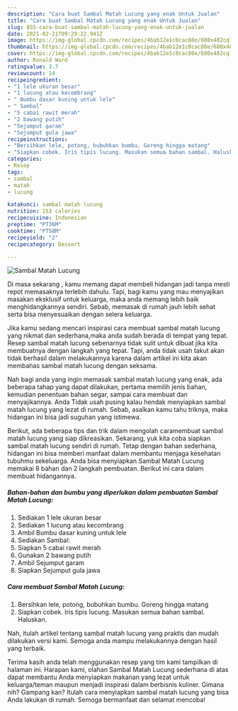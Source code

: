 ```yaml
---
description: "Cara buat Sambal Matah Lucung yang enak Untuk Jualan"
title: "Cara buat Sambal Matah Lucung yang enak Untuk Jualan"
slug: 855-cara-buat-sambal-matah-lucung-yang-enak-untuk-jualan
date: 2021-02-21T09:29:22.941Z
image: https://img-global.cpcdn.com/recipes/4bab12e1c0cac80e/680x482cq70/sambal-matah-lucung-foto-resep-utama.jpg
thumbnail: https://img-global.cpcdn.com/recipes/4bab12e1c0cac80e/680x482cq70/sambal-matah-lucung-foto-resep-utama.jpg
cover: https://img-global.cpcdn.com/recipes/4bab12e1c0cac80e/680x482cq70/sambal-matah-lucung-foto-resep-utama.jpg
author: Ronald Ward
ratingvalue: 3.7
reviewcount: 14
recipeingredient:
- "1 lele ukuran besar"
- "1 lucung atau kecombrang"
- " Bumbu dasar kuning untuk lele"
- " Sambal"
- "5 cabai rawit merah"
- "2 bawang putih"
- "Sejumput garam"
- "Sejumput gula jawa"
recipeinstructions:
- "Bersihkan lele, potong, bubuhkan bumbu. Goreng hingga matang"
- "Siapkan cobek. Iris tipis lucung. Masukan semua bahan sambal. Haluskan."
categories:
- Resep
tags:
- sambal
- matah
- lucung

katakunci: sambal matah lucung 
nutrition: 253 calories
recipecuisine: Indonesian
preptime: "PT36M"
cooktime: "PT58M"
recipeyield: "2"
recipecategory: Dessert

---
```



![Sambal Matah Lucung](https://img-global.cpcdn.com/recipes/4bab12e1c0cac80e/680x482cq70/sambal-matah-lucung-foto-resep-utama.jpg)

Di masa  sekarang , kamu memang dapat membeli hidangan jadi tanpa mesti repot memasaknya terlebih dahulu. Tapi, bagi kamu yang mau menyajikan masakan eksklusif untuk keluarga, maka anda memang lebih baik menghidangkannya sendiri. Sebab, memasak di rumah jauh lebih sehat serta bisa menyesuaikan dengan selera keluarga.

Jika kamu sedang mencari inspirasi cara membuat sambal matah lucung yang nikmat dan sederhana,maka anda sudah berada di tempat yang tepat. Resep sambal matah lucung  sebenarnya tidak sulit untuk dibuat jika kita membuatnya dengan langkah yang tepat. Tapi, anda tidak usah takut akan tidak berhasil dalam melakukannya 
karena dalam artikel ini kita akan membahas sambal matah lucung dengan seksama.  



Nah bagi anda yang ingin memasak sambal matah lucung yang enak, ada beberapa tahap yang dapat dilakukan, pertama memilih jenis bahan, kemudian penentuan bahan segar, sampai cara membuat dan menyajikannya. Anda Tidak usah pusing kalau hendak menyiapkan sambal matah lucung yang lezat di rumah. Sebab, asalkan kamu  tahu triknya, maka hidangan ini bisa jadi suguhan yang istimewa.

Berikut, ada beberapa tips dan trik dalam mengolah caramembuat sambal matah lucung yang siap dikreasikan. Sekarang, yuk kita coba siapkan sambal matah lucung sendiri di rumah. Tetap dengan bahan sederhana, hidangan ini bisa memberi manfaat dalam membantu menjaga kesehatan tubuhmu sekeluarga. Anda bisa menyiapkan Sambal Matah Lucung memakai 8 bahan dan 2 langkah pembuatan. Berikut ini cara dalam membuat hidangannya.

<!--inarticleads1-->

##### Bahan-bahan dan bumbu yang diperlukan dalam pembuatan Sambal Matah Lucung:

1. Sediakan 1 lele ukuran besar
1. Sediakan 1 lucung atau kecombrang
1. Ambil  Bumbu dasar kuning untuk lele
1. Sediakan  Sambal:
1. Siapkan 5 cabai rawit merah
1. Gunakan 2 bawang putih
1. Ambil Sejumput garam
1. Siapkan Sejumput gula jawa




<!--inarticleads2-->

##### Cara membuat Sambal Matah Lucung:

1. Bersihkan lele, potong, bubuhkan bumbu. Goreng hingga matang
1. Siapkan cobek. Iris tipis lucung. Masukan semua bahan sambal. Haluskan.




Nah, itulah artikel tentang  sambal matah lucung  yang praktis dan mudah dilakukan versi kami. Semoga anda mampu melakukannya dengan hasil yang terbaik. 

Terima kasih anda telah menggunakan resep yang tim kami tampilkan di halaman ini. Harapan kami, olahan  Sambal Matah Lucung sederhana di atas dapat membantu Anda menyiapkan makanan yang lezat untuk keluarga/teman maupun menjadi inspirasi dalam berbisnis kuliner. Gimana nih? Gampang kan? Itulah cara menyiapkan sambal matah lucung yang bisa Anda lakukan di rumah. Semoga bermanfaat dan selamat mencoba!

